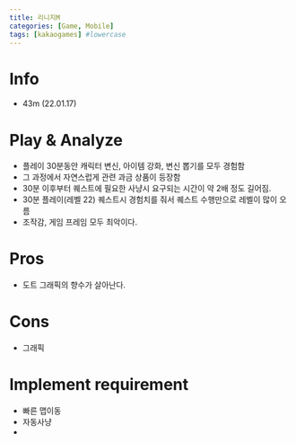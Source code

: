 ```yaml
---
title: 리니지M
categories: [Game, Mobile]
tags: [kakaogames] #lowercase    
---
```



# Info
- 43m (22.01.17)

# Play & Analyze 
- 플레이 30분동안 캐릭터 변신, 아이템 강화, 변신 뽑기를 모두 경험함
- 그 과정에서 자연스럽게 관련 과금 상품이 등장함
- 30분 이후부터 퀘스트에 필요한 사냥시 요구되는 시간이 약 2배 정도 길어짐.
- 30분 플레이(레벨 22) 퀘스트시 경험치를 줘서 퀘스트 수행만으로 레벨이 많이 오름
- 조작감, 게임 프레임 모두 최악이다.


# Pros
- 도트 그래픽의 향수가 살아난다.

# Cons
- 그래픽


# Implement requirement
- 빠른 맵이동
- 자동사냥 
- 
